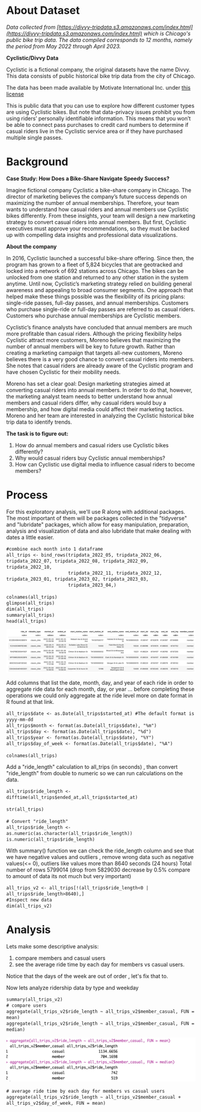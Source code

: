 # **About Dataset**

*Data collected from [https://divvy-tripdata.s3.amazonaws.com/index.html](https://divvy-tripdata.s3.amazonaws.com/index.html) which is Chicago's 
public bike trip data. The data compiled corresponds to 12 months, namely the period from May 2022 through April 2023.* 

**Cyclistic/Divvy Data**

Cyclistic is a fictional company, the original datasets have the name Divvy. This data consists of public historical bike trip data from the city of Chicago.

The data has been made available by Motivate International Inc. under [this license](https://divvybikes.com/data-license-agreement)

This is public data that you can use to explore how different customer types are using Cyclistic bikes. But note that data-privacy issues prohibit you from using riders’ personally identifiable information. This means that you won’t be able to connect pass purchases to credit card numbers to determine if casual riders live in the Cyclistic service area or if they have purchased multiple single passes.

# **Background**

 **Case Study: How Does a Bike-Share Navigate Speedy Success?**

Imagine fictional company Cyclistic a bike-share company in Chicago. The director of marketing believes the company’s future success depends on maximizing the number of annual memberships. Therefore, your team wants to understand how casual riders and annual members use Cyclistic bikes differently. From these insights, your team will design a new marketing strategy to convert casual riders into annual members. But first, Cyclistic executives must approve your recommendations, so they must be backed up with compelling data insights and professional data visualizations.

 **About the company**

In 2016, Cyclistic launched a successful bike-share offering. Since then, the program has grown to a fleet of 5,824 bicycles that are geotracked and locked into a network of 692 stations across Chicago. The bikes can be unlocked from one station and returned to any other station in the system anytime.
Until now, Cyclistic’s marketing strategy relied on building general awareness and appealing to broad consumer segments. One approach that helped make these things possible was the flexibility of its pricing plans: single-ride passes, full-day passes, and annual memberships. Customers who purchase single-ride or full-day passes are referred to as casual riders. Customers who purchase annual memberships are Cyclistic members.

Cyclistic’s finance analysts have concluded that annual members are much more profitable than casual riders. Although the pricing flexibility helps Cyclistic attract more customers, Moreno believes that maximizing the number of annual members will be key to future growth. Rather than creating a marketing campaign that targets all-new customers, Moreno believes there is a very good chance to convert casual riders into members. She notes that casual riders are already aware of the Cyclistic program and have chosen Cyclistic for their mobility needs.

Moreno has set a clear goal: Design marketing strategies aimed at converting casual riders into annual members. In order to do that, however, the marketing analyst team needs to better understand how annual members and casual riders differ, why casual riders would buy a membership, and how digital media could affect their marketing tactics. Moreno and her team are interested in analyzing the Cyclistic historical bike trip data to identify trends.

**The task is to figure out:**
1. How do annual members and casual riders use Cyclistic bikes differently?
2. Why would casual riders buy Cyclistic annual memberships?
3. How can Cyclistic use digital media to influence casual riders to become members?

# Process

For this exploratory analysis, we'll use R along with additional packages. The most important of them will be packages collected in the "tidyverse" and "lubridate" packages, which allow for easy manipulation, preparation, analysis and visualization of data and also lubridate that make dealing with dates a little easier.

```
#combine each month into 1 dataframe  
all_trips <- bind_rows(tripdata_2022_05, tripdata_2022_06, tripdata_2022_07, tripdata_2022_08, tripdata_2022_09, tripdata_2022_10, 
                       tripdata_2022_11, tripdata_2022_12, tripdata_2023_01, tripdata_2023_02, tripdata_2023_03,
                       tripdata_2023_04,)

colnames(all_trips)
glimpse(all_trips)
dim(all_trips)
summary(all_trips)
head(all_trips)
```
![](/bike_sharing_project/images/img_2.png)

Add columns that list the date, month, day, and year of each ride in order to aggregate ride data for each month, day, or year ... before completing these operations we could only aggregate at the ride level more on date format in R found at that link.

```
all_trips$date <- as.Date(all_trips$started_at) #The default format is yyyy-mm-dd
all_trips$month <- format(as.Date(all_trips$date), "%m")
all_trips$day <- format(as.Date(all_trips$date), "%d")
all_trips$year <- format(as.Date(all_trips$date), "%Y")
all_trips$day_of_week <- format(as.Date(all_trips$date), "%A")

colnames(all_trips)
```

Add a "ride_length" calculation to all_trips (in seconds) , than convert "ride_length" from double to numeric so we can run calculations on the data.

```
all_trips$ride_length <- difftime(all_trips$ended_at,all_trips$started_at)

str(all_trips)

# Convert "ride_length" 
all_trips$ride_length <- as.numeric(as.character(all_trips$ride_length))
is.numeric(all_trips$ride_length)
```

With summary() function we can check the ride_length column and see that we have negative values and outliers , remove wrong data such as negative values(<= 0), outliers like values more than 8640 seconds (24 hours) Total number of rows 5799014 (drop from 5829030 decrease by 0.5% compare to amount of data its not much but very important)

```
all_trips_v2 <- all_trips[!(all_trips$ride_length<0 | all_trips$ride_length>8640),]
#Inspect new data
dim(all_trips_v2)
```

# Analysis

Lets make some descriptive analysis:
1. compare members and casual users
2. see the average ride time by each day for members vs casual users.

Notice that the days of the week are out of order , let's fix that to.

Now lets analyze ridership data by type and weekday

```
summary(all_trips_v2)
# compare users
aggregate(all_trips_v2$ride_length ~ all_trips_v2$member_casual, FUN = mean)
aggregate(all_trips_v2$ride_length ~ all_trips_v2$member_casual, FUN = median)
```
![](/bike_sharing_project/images/img_3.png)

```
# average ride time by each day for members vs casual users
aggregate(all_trips_v2$ride_length ~ all_trips_v2$member_casual + all_trips_v2$day_of_week, FUN = mean)
```








